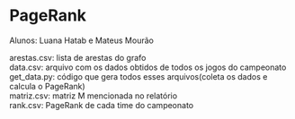 # PageRank
Alunos: Luana Hatab e Mateus Mourão

arestas.csv: lista de arestas do grafo  
data.csv: arquivo com os dados obtidos de todos os jogos do campeonato  
get_data.py: código que gera todos esses arquivos(coleta os dados e calcula o PageRank)  
matriz.csv: matriz M mencionada no relatório  
rank.csv: PageRank de cada time do campeonato

